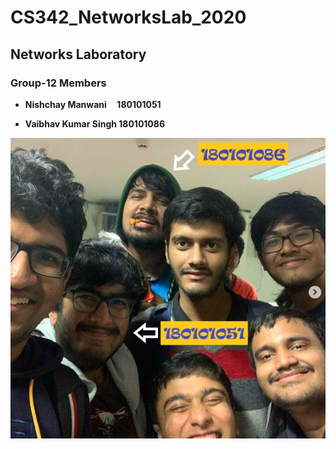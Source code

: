 # CS342_NetworksLab_2020

## Networks Laboratory

### Group-12 Members

- **Nishchay Manwani&nbsp; &nbsp; &nbsp;180101051**

- **Vaibhav Kumar Singh&nbsp;180101086**

![](final.jpg)
